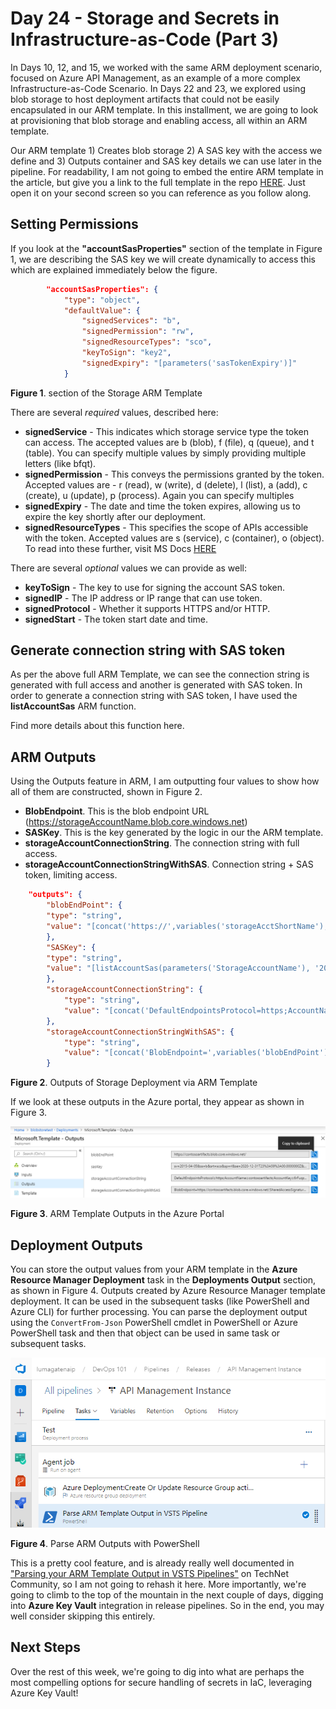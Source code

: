 # Day 24 - Storage and Secrets in Infrastructure-as-Code (Part 3)

In Days 10, 12, and 15, we worked with the same ARM deployment scenario, focused on Azure API Management, as an example of a more complex Infrastructure-as-Code Scenario. In Days 22 and 23, we explored using blob storage to host deployment artifacts that could not be easily encapsulated in our ARM template. In this installment, we are going to look at provisioning that blob storage and enabling access, all within an ARM template.

Our ARM template 1) Creates blob storage 2) A SAS key with the access we define and 3) Outputs container and SAS key details we can use later in the pipeline. For readability, I am not going to embed the entire ARM template in the article, but give you a link to the full template in the repo [HERE](https://github.com/starkfell/100DaysOfIaC/blob/master/resources/storage_sas_out.json). Just open it on your second screen so you can reference as you follow along.

## Setting Permissions

If you look at the **"accountSasProperties"** section of the template in Figure 1, we are describing the SAS key we will create dynamically to access this which are explained immediately below the figure.

``` JSON
        "accountSasProperties": {  
            "type": "object",  
            "defaultValue": {  
                "signedServices": "b",  
                "signedPermission": "rw",  
                "signedResourceTypes": "sco",  
                "keyToSign": "key2",  
                "signedExpiry": "[parameters('sasTokenExpiry')]"  
            }  
```
**Figure 1**.  section of the Storage ARM Template

There are several *required* values, described here:

- **signedService** - This indicates which storage service type the token can access. The accepted values are b (blob), f (file), q (queue), and t (table). You can specify multiple values by simply providing multiple letters (like bfqt).
- **signedPermission** - This conveys the permissions granted by the token. Accepted values are - r (read), w (write), d (delete), l (list), a (add), c (create), u (update), p (process). Again you can specify multiples
- **signedExpiry** - The date and time the token expires, allowing us to expire the key shortly after our deployment.
- **signedResourceTypes** - This specifies the scope of APIs accessible with the token. Accepted values are s (service), c (container), o (object). To read into these further, visit MS Docs [HERE](https://docs.microsoft.com/en-us/rest/api/storageservices/create-account-sas)

There are several *optional* values we can provide as well:

- **keyToSign** - The key to use for signing the account SAS token.
- **signedIP** - The IP address or IP range that can use token.
- **signedProtocol** - Whether it supports HTTPS and/or HTTP.
- **signedStart** - The token start date and time.

## Generate connection string with SAS token

As per the above full ARM Template, we can see the connection string is generated with full access and another is generated with SAS token. In order to generate a connection string with SAS token, I have used the **listAccountSas** ARM function.
 
Find more details about this function here.


## ARM Outputs 

Using the Outputs feature in ARM, I am outputting four values to show how all of them are constructed, shown in Figure 2.

- **BlobEndpoint**. This is the blob endpoint URL (https://storageAccountName.blob.core.windows.net)
- **SASKey**. This is the key generated by the logic in our the ARM template.
- **storageAccountConnectionString**. The connection string with full access.
- **storageAccountConnectionStringWithSAS**. Connection string + SAS token, limiting access.

``` JSON
    "outputs": {  
        "blobEndPoint": {
        "type": "string",  
        "value": "[concat('https://',variables('storageAcctShortName'),'.blob.core.windows.net/')]"
        },
        "SASKey": {
        "type": "string",  
        "value": "[listAccountSas(parameters('StorageAccountName'), '2018-07-01', parameters('accountSasProperties')).accountSasToken]"
        },
        "storageAccountConnectionString": {  
            "type": "string",  
            "value": "[concat('DefaultEndpointsProtocol=https;AccountName=', variables('storageAcctShortName'), ';AccountKey=', listKeys(resourceId('Microsoft.Storage/storageAccounts', variables('storageAcctShortName')), variables('storageAccountApiVersion')).keys[0].value)]"  
        },  
        "storageAccountConnectionStringWithSAS": {  
            "type": "string",  
            "value": "[concat('BlobEndpoint=',variables('blobEndPoint'),';SharedAccessSignature=', listAccountSas(variables('storageAcctShortName'), variables('storageAccountApiVersion'), parameters('accountSasProperties')).accountSasToken)]"  
        } 
```
**Figure 2**. Outputs of Storage Deployment via ARM Template

If we look at these outputs in the Azure portal, they appear as shown in Figure 3.

![ARM Outputs in Azure Portal](../images/day24/fig3.arm.outputs.png)

**Figure 3**. ARM Template Outputs in the Azure Portal

## Deployment Outputs

You can store the output values from your ARM template in the **Azure Resource Manager Deployment** task in the **Deployments Output** section, as shown in Figure 4. Outputs created by Azure Resource Manager template deployment. It can be used in the subsequent tasks (like PowerShell and Azure CLI) for further processing. You can parse the deployment output using the `ConvertFrom-Json` PowerShell cmdlet in PowerShell or Azure PowerShell task and then that object can be used in same task or subsequent tasks.

![Parse ARM Outputs with PowerShell](../images/day24/fig4.parse.outputs.png)

**Figure 4**. Parse ARM Outputs with PowerShell

This is a pretty cool feature, and is already really well documented in ["Parsing your ARM Template Output in VSTS Pipelines"](https://blogs.technet.microsoft.com/stefan_stranger/2018/05/10/parsing-your-arm-template-output-in-vsts-pipelines/) on TechNet Community, so I am not going to rehash it here. More importantly, we're going to climb to the top of the mountain in the next couple of days, digging into **Azure Key Vault** integration in release pipelines. So in the end, you may well consider skipping this entirely.

## Next Steps

Over the rest of this week, we're going to dig into what are perhaps the most compelling options for secure handling of secrets in IaC, leveraging Azure Key Vault! 